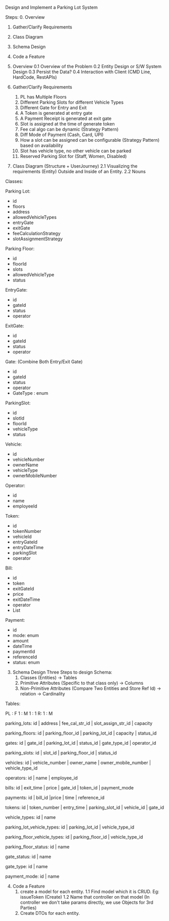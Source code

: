 Design and Implement a Parking Lot System

Steps:
0. Overview
1. Gather/Clarify Requirements
2. Class Diagram
3. Schema Design
4. Code a Feature

0. Overview
   0.1 Overview of the Problem
   0.2 Entity Design or S/W System Design
   0.3 Persist the Data?
   0.4 Interaction with Client (CMD Line, HardCode, RestAPIs)

1. Gather/Clarify Requirements
   1. PL has Multiple Floors
   2. Different Parking Slots for different Vehicle Types
   3. Different Gate for Entry and Exit
   4. A Token is generated at entry gate
   5. A Payment Receipt is generated at exit gate
   6. Slot is assigned at the time of generate token
   7. Fee cal algo can be dynamic (Strategy Pattern)
   8. Diff Mode of Payment (Cash, Card, UPI)
   9. How a slot can be assigned can be configurable (Strategy Pattern) based on availability
   10. Slot has vehicle type, no other vehicle can be parked
   11. Reserved Parking Slot for (Staff, Women, Disabled)

2. Class Diagram (Structure + UserJourney)
    2.1 Visualizing the requirements (Entity) Outside and Inside of an Entity.
    2.2 Nouns

Classes:

Parking Lot:
- id
- floors
- address
- allowedVehicleTypes
- entryGate
- exitGate
- feeCalculationStrategy
- slotAssignmentStrategy

Parking Floor:
- id
- floorId
- slots
- allowedVehicleType
- status

EntryGate:
- id
- gateId
- status
- operator

ExitGate:
- id
- gateId
- status
- operator

Gate: (Combine Both Entry/Exit Gate)
- id
- gateId
- status
- operator
- GateType : enum

ParkingSlot:
- id
- slotId
- floorId
- vehicleType
- status

Vehicle:
- id
- vehicleNumber
- ownerName
- vehicleType
- ownerMobileNumber

Operator:
- id
- name
- employeeId

Token:
- id
- tokenNumber
- vehicleId
- entryGateId
- entryDateTime
- parkingSlot
- operator

Bill:
- id
- token
- exitGateId
- price
- exitDateTime
- operator
- List<Payment>

Payment:
- id
- mode: enum
- amount
- dateTime
- paymentId
- referenceId
- status: enum

3. Schema Design
    Three Steps to design Schema:
    1. Classes (Entities) -> Tables
    2. Primitive Attributes (Specific to that class only) -> Columns
    3. Non-Primitive Attributes (Compare Two Entities and Store Ref Id)
                                -> relation -> Cardinality

Tables:

PL : F
1 : M
1 : 1
R: 1 : M

parking_lots:
id | address | fee_cal_str_id | slot_assign_str_id | capacity

parking_floors:
id | parking_floor_id | parking_lot_id | capacity | status_id

gates:
id | gate_id | parking_lot_id | status_id | gate_type_id | operator_id

parking_slots:
id | slot_id | parking_floor_id | status_id

vehicles:
id | vehicle_number | owner_name | owner_mobile_number | vehicle_type_id

operators:
id | name | employee_id

bills:
id | exit_time | price | gate_id | token_id | payment_mode

payments:
id | bill_id |price | time | reference_id

tokens:
id | token_number | entry_time | parking_slot_id | vehicle_id | gate_id

vehicle_types: id | name

parking_lot_vehicle_types: id | parking_lot_id | vehicle_type_id

parking_floor_vehicle_types: id | parking_floor_id | vehicle_type_id

parking_floor_status: id | name

gate_status: id | name

gate_type: id | name

payment_mode: id | name


4. Code a Feature
    1. create a model for each entity.
        1.1 Find model which it is CRUD. Eg: issueToken (Create)
        1.2 Name that controller on that model (In controller we don't take params directly, we use Objects for 3rd Parties)
    2. Create DTOs for each entity.
